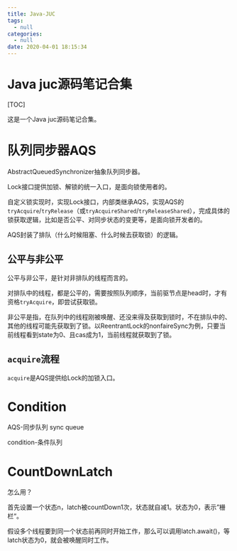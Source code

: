 ```yaml
---
title: Java-JUC
tags:
  - null
categories:
  - null
date: 2020-04-01 18:15:34
---
```




# Java juc源码笔记合集

[TOC]

这是一个Java juc源码笔记合集。



# 队列同步器AQS

AbstractQueuedSynchronizer抽象队列同步器。

Lock接口提供加锁、解锁的统一入口，是面向锁使用者的。

自定义锁实现时，实现Lock接口，内部类继承AQS，实现AQS的`tryAcquire`/`tryRelease`（或`tryAcquireShared`/`tryReleaseShared`），完成具体的锁获取逻辑，比如是否公平、对同步状态的变更等，是面向锁开发者的。

AQS封装了排队（什么时候阻塞、什么时候去获取锁）的逻辑。



## 公平与非公平

公平与非公平，是针对非排队的线程而言的。

对排队中的线程，都是公平的，需要按照队列顺序，当前驱节点是head时，才有资格`tryAcquire`，即尝试获取锁。

非公平是指，在队列中的线程刚被唤醒、还没来得及获取到锁时，不在排队中的、其他的线程可能先获取到了锁。以ReentrantLock的nonfaireSync为例，只要当前线程看到state为0、且cas成为1，当前线程就获取到了锁。



## `acquire`流程

`acquire`是AQS提供给Lock的加锁入口。





# Condition

AQS-同步队列 sync queue

condition-条件队列



# CountDownLatch

怎么用？

首先设置一个状态n，latch被countDown1次，状态就自减1。状态为0，表示”栅栏“。

假设多个线程要到同一个状态前再同时开始工作，那么可以调用latch.await()，等latch状态为0，就会被唤醒同时工作。